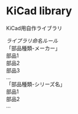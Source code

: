 # KiCad library
KiCad用自作ライブラリ

*ライブラリ命名ルール*  
  「部品種類-メーカー」  
  部品1  
  部品2  
  部品3  
  ...    
  「部品種類-シリーズ名」  
  部品1  
  部品2  
  ...
